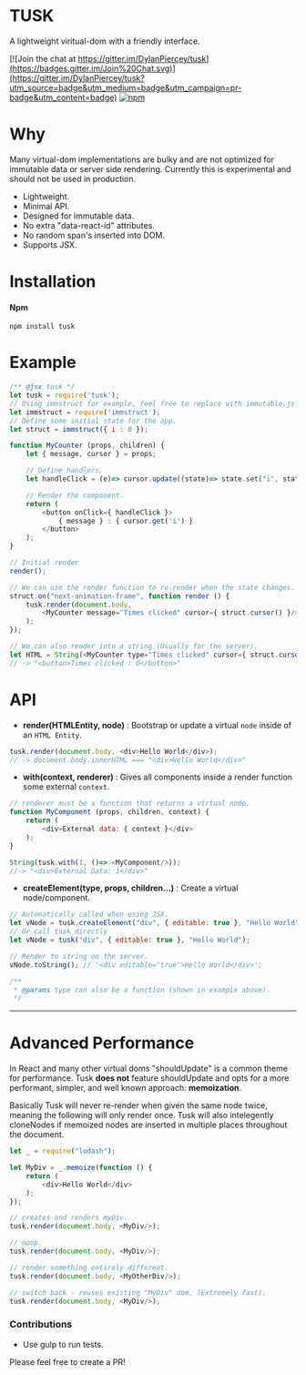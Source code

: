 # TUSK

A lightweight viritual-dom with a friendly interface.

[![Join the chat at https://gitter.im/DylanPiercey/tusk](https://badges.gitter.im/Join%20Chat.svg)](https://gitter.im/DylanPiercey/tusk?utm_source=badge&utm_medium=badge&utm_campaign=pr-badge&utm_content=badge)
[![npm](https://img.shields.io/npm/dm/tusk.svg)](https://www.npmjs.com/package/tusk)

# Why
Many virtual-dom implementations are bulky and are not optimized for immutable data or server side rendering.
Currently this is experimental and should not be used in production.

* Lightweight.
* Minimal API.
* Designed for immutable data.
* No extra "data-react-id" attributes.
* No random span's inserted into DOM.
* Supports JSX.

# Installation

#### Npm
```console
npm install tusk
```

# Example

```javascript
/** @jsx tusk */
let tusk = require('tusk');
// Using immstruct for example, feel free to replace with immutable.js or others.
let immstruct = require('immstruct');
// Define some initial state for the app.
let struct = immstruct({ i : 0 });

function MyCounter (props, children) {
    let { message, cursor } = props;

    // Define handlers.
    let handleClick = (e)=> cursor.update((state)=> state.set("i", state.get("i") + 1));

    // Render the component.
    return (
        <button onClick={ handleClick }>
            { message } : { cursor.get('i') }
        </button>
    );
}

// Initial render
render();

// We can use the render function to re-render when the state changes.
struct.on("next-animation-frame", function render () {
    tusk.render(document.body,
        <MyCounter message="Times clicked" cursor={ struct.cursor() }/>
    );
});

// We can also render into a string (Usually for the server).
let HTML = String(<MyCounter type="Times clicked" cursor={ struct.cursor() }/>);
// -> "<button>Times clicked : 0</button>"
```

# API
+ **render(HTMLEntity, node)** : Bootstrap or update a virtual `node` inside of an `HTML Entity`.

```javascript
tusk.render(document.body, <div>Hello World</div>);
// -> document.body.innerHTML === "<div>Hello World</div>"
```

+ **with(context, renderer)** : Gives all components inside a render function some external `context`.


```javascript
// renderer must be a function that returns a virtual node.
function MyComponent (props, children, context) {
    return (
        <div>External data: { context }</div>
    );
}

String(tusk.with(1, ()=> <MyComponent/>));
//-> "<div>External Data: 1</div>"
```

+ **createElement(type, props, children...)** : Create a virtual node/component.

```javascript
// Automatically called when using JSX.
let vNode = tusk.createElement("div", { editable: true }, "Hello World");
// Or call tusk directly
let vNode = tusk("div", { editable: true }, "Hello World");

// Render to string on the server.
vNode.toString(); // '<div editable="true">Hello World</div>';

/**
 * @params type can also be a function (shown in example above).
 */
```

---

# Advanced Performance
In React and many other virtual doms "shouldUpdate" is a common theme for performance.
Tusk **does not** feature shouldUpdate and opts for a more performant, simpler, and well known approach: **memoization**.

Basically Tusk will never re-render when given the same node twice, meaning the following will only render once.
Tusk will also intelegently cloneNodes if memoized nodes are inserted in multiple places throughout the document.

```javascript
let _ = require("lodash");

let MyDiv = _.memoize(function () {
    return (
        <div>Hello World</div>
    );
});

// creates and renders myDiv.
tusk.render(document.body, <MyDiv/>);

// noop.
tusk.render(document.body, <MyDiv/>);

// render something entirely different.
tusk.render(document.body, <MyOtherDiv/>);

// switch back - reuses existing "MyDiv" dom. (Extremely fast).
tusk.render(document.body, <MyDiv/>);
```

### Contributions

* Use gulp to run tests.

Please feel free to create a PR!
